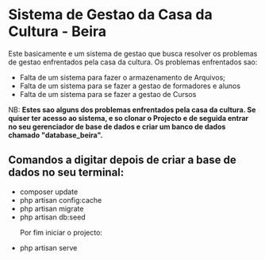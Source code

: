 <h1>Sistema de Gestao da Casa da Cultura - Beira</h1>

<p>Este basicamente e um sistema de gestao que busca resolver os problemas de gestao enfrentados pela casa da cultura. Os problemas enfrentados sao:</p>

<ul>
  <li>Falta de um sistema para fazer o armazenamento de Arquivos;</li>
  <li>Falta de um sistema para se fazer a gestao de formadores e alunos</li>
  <li>Falta de um sistema para se fazer a gestao de Cursos</li>
</ul>

<p>NB: <b>Estes sao alguns dos problemas enfrentados pela casa da cultura. Se quiser ter acesso ao sistema, e so clonar o Projecto e de seguida entrar no seu gerenciador de base de dados e criar um banco de dados chamado "database_beira".</b></p>

<h2>Comandos a digitar depois de criar a base de dados no seu terminal:</h2>
<ul>
  <li>composer update</li>
  <li>php artisan config:cache</li>
  <li>php artisan migrate</li>
  <li>php artisan db:seed</li>

  <p>Por fim iniciar o projecto:</p>
  <li>php artisan serve</li>
</ul>
